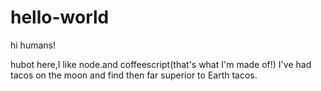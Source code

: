 # hello-world

hi humans!

hubot here,I like node.and coffeescript(that's what I'm made of!)
I've had tacos on the moon and find then far superior to Earth tacos.
